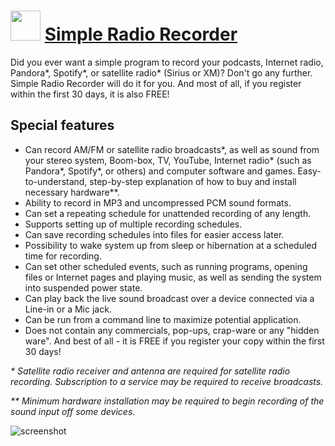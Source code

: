 ﻿# <img src="https://cdn.jsdelivr.net/gh/chtof/chocolatey-packages/automatic/simpleradiorecorder/simpleradiorecorder.png" width="48" height="48"/> [Simple Radio Recorder](https://chocolatey.org/packages/simpleradiorecorder)

Did you ever want a simple program to record your podcasts, Internet radio, Pandora*, Spotify*, or satellite radio* (Sirius or XM)? Don't go any further. Simple Radio Recorder will do it for you. And most of all, if you register within the first 30 days, it is also FREE!

## Special features
- Can record AM/FM or satellite radio broadcasts*, as well as sound from your stereo system, Boom-box, TV, YouTube, Internet radio* (such as Pandora*, Spotify*, or others) and computer software and games.
Easy-to-understand, step-by-step explanation of how to buy and install necessary hardware**.
- Ability to record in MP3 and uncompressed PCM sound formats.
- Can set a repeating schedule for unattended recording of any length.
- Supports setting up of multiple recording schedules.
- Can save recording schedules into files for easier access later.
- Possibility to wake system up from sleep or hibernation at a scheduled time for recording.
- Can set other scheduled events, such as running programs, opening files or Internet pages and playing music, as well as sending the system into suspended power state.
- Can play back the live sound broadcast over a device connected via a Line-in or a Mic jack.
- Can be run from a command line to maximize potential application.
- Does not contain any commercials, pop-ups, crap-ware or any "hidden ware".
And best of all - it is FREE if you register your copy within the first 30 days!

_* Satellite radio receiver and antenna are required for satellite radio recording. Subscription to a service may be required to receive broadcasts._

_** Minimum hardware installation may be required to begin recording of the sound input off some devices._

![screenshot](https://cdn.jsdelivr.net/gh/chtof/chocolatey-packages/automatic/simpleradiorecorder/screenshot.png)